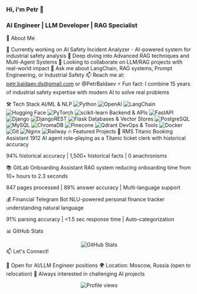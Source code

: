 ### Hi, i'm Petr :wave:

### AI Engineer | LLM Developer | RAG Specialist


🚀 About Me

🔭 Currently working on AI Safety Incident Analyzer - AI-powered system for industrial safety analysis
🌱 Deep diving into Advanced RAG techniques and Multi-Agent Systems
👯 Looking to collaborate on LLM/RAG projects with real-world impact
💬 Ask me about LangChain, RAG systems, Prompt Engineering, or Industrial Safety
📫 Reach me at: petr.baldaev.ds@gmail.com or @PetrBaldaev
⚡ Fun fact: I combine 15 years of industrial safety expertise with modern AI to solve real problems

🛠️ Tech Stack
AI/ML & NLP
<img alt="Python" src="https://img.shields.io/badge/python-%2314354C.svg?style=for-the-badge&logo=python&logoColor=white"/> <img alt="OpenAI" src="https://img.shields.io/badge/OpenAI-412991?style=for-the-badge&logo=openai&logoColor=white"/> <img alt="LangChain" src="https://img.shields.io/badge/LangChain-121212?style=for-the-badge&logo=chainlink&logoColor=white"/> <img alt="Hugging Face" src="https://img.shields.io/badge/Hugging%20Face-FFD21E?style=for-the-badge&logo=huggingface&logoColor=black"/> <img alt="PyTorch" src="https://img.shields.io/badge/PyTorch-%23EE4C2C.svg?style=for-the-badge&logo=PyTorch&logoColor=white"/> <img alt="scikit-learn" src="https://img.shields.io/badge/scikit--learn-%23F7931E.svg?style=for-the-badge&logo=scikit-learn&logoColor=white"/>
Backend & APIs
<img alt="FastAPI" src="https://img.shields.io/badge/FastAPI-009688?style=for-the-badge&logo=fastapi&logoColor=white"/> <img alt="Django" src="https://img.shields.io/badge/django-%23092E20.svg?style=for-the-badge&logo=django&logoColor=white"/> <img alt="DjangoREST" src="https://img.shields.io/badge/DJANGO-REST-ff1709?style=for-the-badge&logo=django&logoColor=white&color=ff1709&labelColor=gray"/> <img alt="Flask" src="https://img.shields.io/badge/flask-%23000.svg?style=for-the-badge&logo=flask&logoColor=white"/>
Databases & Vector Stores
<img alt="PostgreSQL" src ="https://img.shields.io/badge/postgres-%23316192.svg?style=for-the-badge&logo=postgresql&logoColor=white"/> <img alt="MySQL" src="https://img.shields.io/badge/mysql-%2300f.svg?style=for-the-badge&logo=mysql&logoColor=white"/> <img alt="ChromaDB" src="https://img.shields.io/badge/ChromaDB-000000?style=for-the-badge&logo=database&logoColor=white"/> <img alt="Pinecone" src="https://img.shields.io/badge/Pinecone-000000?style=for-the-badge&logo=pinecone&logoColor=white"/> <img alt="Qdrant" src="https://img.shields.io/badge/Qdrant-4A90E2?style=for-the-badge&logo=database&logoColor=white"/>
DevOps & Tools
<img alt="Docker" src="https://img.shields.io/badge/docker-%230db7ed.svg?style=for-the-badge&logo=docker&logoColor=white"/> <img alt="Git" src="https://img.shields.io/badge/git-%23F05033.svg?style=for-the-badge&logo=git&logoColor=white"/> <img alt="Nginx" src="https://img.shields.io/badge/nginx-%23009639.svg?style=for-the-badge&logo=nginx&logoColor=white"/> <img alt="Railway" src="https://img.shields.io/badge/Railway-131415?style=for-the-badge&logo=railway&logoColor=white"/>
🔥 Featured Projects
🚢 RMS Titanic Booking Assistant 1912
AI agent role-playing as a Titanic ticket clerk with historical accuracy

94% historical accuracy | 1,500+ historical facts | 0 anachronisms

📚 GitLab Onboarding Assistant
RAG system reducing onboarding time from 10+ hours to 2.3 seconds

847 pages processed | 89% answer accuracy | Multi-language support

💰 Financial Telegram Bot
NLU-powered personal finance tracker understanding natural language

91% parsing accuracy | <1.5 sec response time | Auto-categorization

📊 GitHub Stats
<div align="center">
  <img src="https://github-readme-stats.vercel.app/api?username=spqr-86&show_icons=true&theme=dark&hide_border=true" alt="GitHub Stats" />
</div>
📫 Let's Connect!

💼 Open for AI/LLM Engineer positions
🌍 Location: Moscow, Russia (open to relocation)
🚀 Always interested in challenging AI projects


<div align="center">
  <img src="https://komarev.com/ghpvc/?username=spqr-86&color=blue&style=flat-square" alt="Profile views" />
</div>
